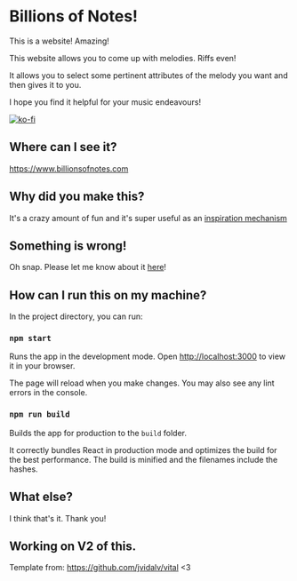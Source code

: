 # Billions of Notes!

This is a website! Amazing!

This website allows you to come up with melodies. Riffs even!

It allows you to select some pertinent attributes of the melody you want and then gives it to you.

I hope you find it helpful for your music endeavours!

[![ko-fi](https://ko-fi.com/img/githubbutton_sm.svg)](https://ko-fi.com/B0B1LV8D9)

## Where can I see it?

https://www.billionsofnotes.com

## Why did you make this?

It's a crazy amount of fun and it's super useful as an [inspiration mechanism](https://theswayofmountains.bandcamp.com/)

## Something is wrong!

Oh snap. Please let me know about it [here](https://github.com/goatonabicycle/billions-of-notes/issues)!

## How can I run this on my machine?

In the project directory, you can run:

### `npm start`

Runs the app in the development mode. Open [http://localhost:3000](http://localhost:3000) to view it in your browser.

The page will reload when you make changes. You may also see any lint errors in the console.

### `npm run build`

Builds the app for production to the `build` folder.

It correctly bundles React in production mode and optimizes the build for the best performance. The build is minified and the filenames include the hashes.

## What else?

I think that's it. Thank you!

## Working on V2 of this.

Template from: https://github.com/jvidalv/vital <3
